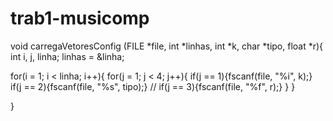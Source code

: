 # trab1-musicomp
void carregaVetoresConfig (FILE *file, int *linhas, int *k, char *tipo, float *r){
  int i, j, linha;
  linhas = &linha;

  for(i = 1; i < linha; i++){
    for(j = 1; j < 4; j++){
      if(j == 1){fscanf(file, "%i", k);}
      if(j == 2){fscanf(file, "%s", tipo);}
    //  if(j == 3){fscanf(file, "%f", r);}
    }
  }

}

